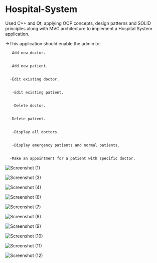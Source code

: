 # Hospital-System
Used C++ and Qt, applying OOP concepts, design patterns and SOLID principles along with MVC architecture to implement a Hospital System application.  


->This application should enable the admin to: 
  
  
      -Add new doctor. 
   
   
      -Add new patient. 
   
   
      -Edit existing doctor. 
   
   
       -Edit existing patient. 
   
   
       -Delete doctor. 
   
   
      -Delete patient. 
   
   
       -Display all doctors.
   
      
       -Display emergency patients and normal patients. 
   
   
      -Make an appointment for a patient with specific doctor.
   
   
   
 ![Screenshot (1)](https://user-images.githubusercontent.com/89541126/137491644-7b2fcef1-edb3-40fa-b132-48a6d0ccd7ab.png) 

![Screenshot (3)](https://user-images.githubusercontent.com/89541126/137491763-ee73e082-0326-4a81-b9d0-71507e4c5806.png)

![Screenshot (4)](https://user-images.githubusercontent.com/89541126/137491780-d4db0d14-6a97-4f0a-a775-3610c5f179ff.png)

![Screenshot (6)](https://user-images.githubusercontent.com/89541126/137491796-d5dfe322-149c-4dc7-a0cb-4bbc7935c661.png)

![Screenshot (7)](https://user-images.githubusercontent.com/89541126/137491805-06dada08-e051-4989-8a83-03497c09fead.png)

![Screenshot (8)](https://user-images.githubusercontent.com/89541126/137491824-521ae01d-00e9-41af-a4f9-9a8c97ba5e67.png)

![Screenshot (9)](https://user-images.githubusercontent.com/89541126/137491834-d009508f-8583-4680-8793-022c88fcddf5.png)

![Screenshot (10)](https://user-images.githubusercontent.com/89541126/137491845-fa257187-26a2-4c3b-94b4-9fd9e6990ddf.png)

![Screenshot (11)](https://user-images.githubusercontent.com/89541126/137491856-d8a0426d-4f74-417f-a1fd-4cac13bc28dd.png)

![Screenshot (12)](https://user-images.githubusercontent.com/89541126/137491868-77a7b077-4e23-46f5-b0ef-405bfec1c626.png)
